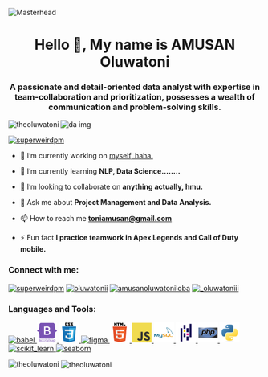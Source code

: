 ![Masterhead](https://mir-s3-cdn-cf.behance.net/project_modules/1400/6c0f9b95746151.5e9ecde69599e.gif)
<h1 align="center">Hello 👋, My name is AMUSAN Oluwatoni</h1>
<h3 align="center">A passionate and detail-oriented data analyst with expertise in team-collaboration and prioritization, possesses a wealth of communication and problem-solving skills.</h3>
<img align='right', width='400', alt='da img', src='https://149695847.v2.pressablecdn.com/wp-content/uploads/2019/02/Digital-Marketing-Write-For-Us.gif'>

<p align="left"> <img src="https://komarev.com/ghpvc/?username=theoluwatoni&label=Profile%20views&color=0e75b6&style=flat" alt="theoluwatoni" /> </p>

<p align="left"> <a href="https://twitter.com/superweirdpm" target="blank"><img src="https://img.shields.io/twitter/follow/superweirdpm?logo=twitter&style=for-the-badge" alt="superweirdpm" /></a> </p>

- 🔭 I’m currently working on [myself, haha.](https://github.com/theoluwatoni/)

- 🌱 I’m currently learning **NLP, Data Science........**

- 👯 I’m looking to collaborate on **anything actually, hmu.**

- 💬 Ask me about **Project Management and Data Analysis.**

- 📫 How to reach me **toniamusan@gmail.com**

- ⚡ Fun fact **I practice teamwork in Apex Legends and Call of Duty mobile.**

<h3 align="left">Connect with me:</h3>
<p align="left">
<a href="https://twitter.com/superweirdpm" target="blank"><img align="center" src="https://raw.githubusercontent.com/rahuldkjain/github-profile-readme-generator/master/src/images/icons/Social/twitter.svg" alt="superweirdpm" height="30" width="40" /></a>
<a href="https://linkedin.com/in/oluwatonii" target="blank"><img align="center" src="https://raw.githubusercontent.com/rahuldkjain/github-profile-readme-generator/master/src/images/icons/Social/linked-in-alt.svg" alt="oluwatonii" height="30" width="40" /></a>
<a href="https://kaggle.com/amusanoluwatoniloba" target="blank"><img align="center" src="https://raw.githubusercontent.com/rahuldkjain/github-profile-readme-generator/master/src/images/icons/Social/kaggle.svg" alt="amusanoluwatoniloba" height="30" width="40" /></a>
<a href="https://instagram.com/_oluwatoniii" target="blank"><img align="center" src="https://raw.githubusercontent.com/rahuldkjain/github-profile-readme-generator/master/src/images/icons/Social/instagram.svg" alt="_oluwatoniii" height="30" width="40" /></a>
</p>

<h3 align="left">Languages and Tools:</h3>
<p align="left"> <a href="https://babeljs.io/" target="_blank" rel="noreferrer"> <img src="https://www.vectorlogo.zone/logos/babeljs/babeljs-icon.svg" alt="babel" width="40" height="40"/> </a> <a href="https://getbootstrap.com" target="_blank" rel="noreferrer"> <img src="https://raw.githubusercontent.com/devicons/devicon/master/icons/bootstrap/bootstrap-plain-wordmark.svg" alt="bootstrap" width="40" height="40"/> </a> <a href="https://www.w3schools.com/css/" target="_blank" rel="noreferrer"> <img src="https://raw.githubusercontent.com/devicons/devicon/master/icons/css3/css3-original-wordmark.svg" alt="css3" width="40" height="40"/> </a> <a href="https://www.figma.com/" target="_blank" rel="noreferrer"> <img src="https://www.vectorlogo.zone/logos/figma/figma-icon.svg" alt="figma" width="40" height="40"/> </a> <a href="https://www.w3.org/html/" target="_blank" rel="noreferrer"> <img src="https://raw.githubusercontent.com/devicons/devicon/master/icons/html5/html5-original-wordmark.svg" alt="html5" width="40" height="40"/> </a> <a href="https://developer.mozilla.org/en-US/docs/Web/JavaScript" target="_blank" rel="noreferrer"> <img src="https://raw.githubusercontent.com/devicons/devicon/master/icons/javascript/javascript-original.svg" alt="javascript" width="40" height="40"/> </a> <a href="https://www.mysql.com/" target="_blank" rel="noreferrer"> <img src="https://raw.githubusercontent.com/devicons/devicon/master/icons/mysql/mysql-original-wordmark.svg" alt="mysql" width="40" height="40"/> </a> <a href="https://pandas.pydata.org/" target="_blank" rel="noreferrer"> <img src="https://raw.githubusercontent.com/devicons/devicon/2ae2a900d2f041da66e950e4d48052658d850630/icons/pandas/pandas-original.svg" alt="pandas" width="40" height="40"/> </a> <a href="https://www.php.net" target="_blank" rel="noreferrer"> <img src="https://raw.githubusercontent.com/devicons/devicon/master/icons/php/php-original.svg" alt="php" width="40" height="40"/> </a> <a href="https://www.python.org" target="_blank" rel="noreferrer"> <img src="https://raw.githubusercontent.com/devicons/devicon/master/icons/python/python-original.svg" alt="python" width="40" height="40"/> </a> <a href="https://scikit-learn.org/" target="_blank" rel="noreferrer"> <img src="https://upload.wikimedia.org/wikipedia/commons/0/05/Scikit_learn_logo_small.svg" alt="scikit_learn" width="40" height="40"/> </a> <a href="https://seaborn.pydata.org/" target="_blank" rel="noreferrer"> <img src="https://seaborn.pydata.org/_images/logo-mark-lightbg.svg" alt="seaborn" width="40" height="40"/> </a> </p>

<p><img align="left" src="https://github-readme-stats.vercel.app/api/top-langs?username=theoluwatoni&show_icons=true&locale=en&layout=compact" alt="theoluwatoni" /></p>

<p>&nbsp;<img align="center" src="https://github-readme-stats.vercel.app/api?username=theoluwatoni&show_icons=true&locale=en" alt="theoluwatoni" /></p>

